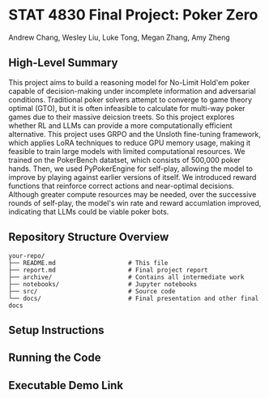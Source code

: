 # STAT 4830 Final Project: Poker Zero
Andrew Chang, Wesley Liu, Luke Tong, Megan Zhang, Amy Zheng

## High-Level Summary
This project aims to build a reasoning model for No-Limit Hold'em poker capable of decision-making under incomplete information and adversarial conditions. Traditional poker solvers attempt to converge to game theory optimal (GTO), but it is often infeasible to calculate for multi-way poker games due to their massive deicsion treets. So this project explores whether RL and LLMs can provide a more computationally efficient alternative. This project uses GRPO and the Unsloth fine-tuning framework, which applies LoRA techniques to reduce GPU memory usage, making it feasible to train large models with limited computational resources. We trained on the PokerBench datatset, which consists of 500,000 poker hands. Then, we used PyPokerEngine for self-play, allowing the model to improve by playing against earlier versions of itself. We introduced reward functions that reinforce correct actions and near-optimal decisions. Although greater compute resources may be needed, over the successive rounds of self-play, the model's win rate and reward accumlation improved, indicating that LLMs could be viable poker bots. 

## Repository Structure Overview
```
your-repo/
├── README.md                    # This file
├── report.md                    # Final project report
├── archive/                     # Contains all intermediate work
├── notebooks/                   # Jupyter notebooks
├── src/                         # Source code
└── docs/                        # Final presentation and other final docs
```

## Setup Instructions

## Running the Code

## Executable Demo Link
